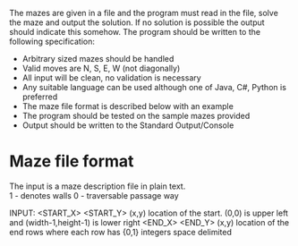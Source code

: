 The mazes are given in a file and the program must read in the file, 
solve the maze and output the solution.
If no solution is possible the output should indicate this somehow. The program 
should be written to the following specification:
  
  - Arbitrary sized mazes should be handled
  - Valid moves are N, S, E, W (not diagonally)
  - All input will be clean, no validation is necessary
  - Any suitable language can be used although one of Java, C#, Python is preferred
  - The maze file format is described below with an example
  - The program should be tested on the sample mazes provided
  - Output should be written to the Standard Output/Console


Maze file format
================

The input is a maze description file in plain text.  
 1 - denotes walls
 0 - traversable passage way

INPUT:
<WIDTH> <HEIGHT><CR>
<START_X> <START_Y><CR>		(x,y) location of the start. (0,0) is upper left and (width-1,height-1) is lower right
<END_X> <END_Y><CR>		(x,y) location of the end
<HEIGHT> rows where each row has <WIDTH> {0,1} integers space delimited
